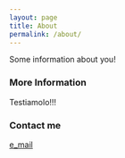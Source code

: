 ```yaml
---
layout: page
title: About
permalink: /about/
---
```


Some information about you!

### More Information

Testiamolo!!!

### Contact me

[e_mail](mailto:pigrecoinfinito@gmail.com)
